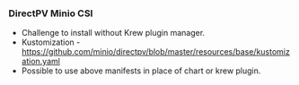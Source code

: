 ### DirectPV Minio CSI

* Challenge to install without Krew plugin manager.
* Kustomization - https://github.com/minio/directpv/blob/master/resources/base/kustomization.yaml
* Possible to use above manifests in place of chart or krew plugin.

